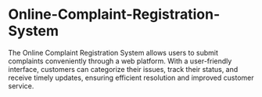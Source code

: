 # Online-Complaint-Registration-System
The Online Complaint Registration System allows users to submit complaints conveniently through a web platform. With a user-friendly interface, customers can categorize their issues, track their status, and receive timely updates, ensuring efficient resolution and improved customer service.
